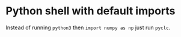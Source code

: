 # Python shell with default imports
Instead of running `python3` then `import numpy as np` just run `pyclc`.
